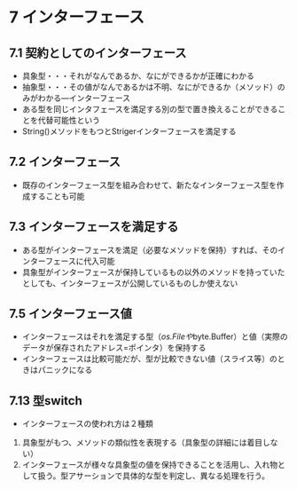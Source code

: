 # 7 インターフェース
## 7.1 契約としてのインターフェース
* 具象型・・・それがなんであるか、なにができるかが正確にわかる
* 抽象型・・・その値がなんであるかは不明、なにができるか（メソッド）のみがわかる―インターフェース
* ある型を同じインタフェースを満足する別の型で置き換えることができることを代替可能性という
* String()メソッドをもつとStrigerインターフェースを満足する
## 7.2 インターフェース
* 既存のインターフェース型を組み合わせて、新たなインターフェース型を作成することも可能
## 7.3 インターフェースを満足する
* ある型がインターフェースを満足（必要なメソッドを保持）すれば、そのインターフェースに代入可能
* 具象型がインターフェースが保持しているもの以外のメソッドを持っていたとしても、インターフェースが公開しているものしか使えない
## 7.5 インターフェース値
* インターフェースはそれを満足する型（*os.Fileや*byte.Buffer）と値（実際のデータが保存されたアドレス=ポインタ）を保持する
* インターフェースは比較可能だが、型が比較できない値（スライス等）のときはパニックになる
## 7.13 型switch
* インターフェースの使われ方は２種類
1. 具象型がもつ、メソッドの類似性を表現する（具象型の詳細には着目しない）
2. インターフェースが様々な具象型の値を保持できることを活用し、入れ物として扱う。型アサーションで具体的な型を判定し、異なる処理を行う。